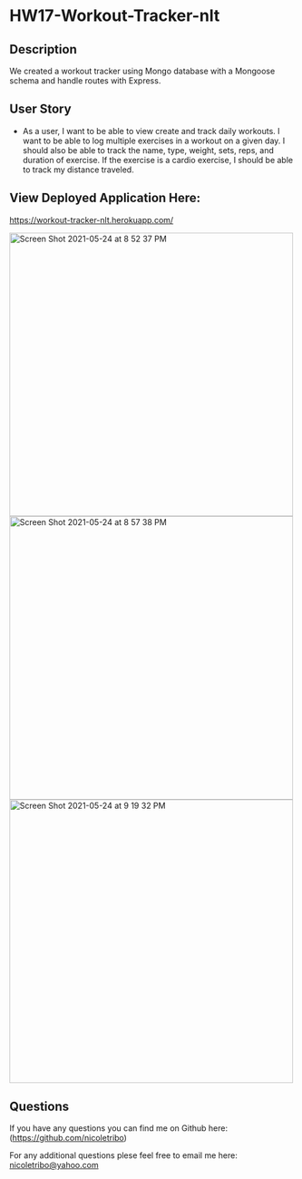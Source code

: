 # HW17-Workout-Tracker-nlt

## Description

We created a workout tracker using Mongo database with a Mongoose schema and handle routes with Express.

## User Story

- As a user, I want to be able to view create and track daily workouts. I want to be able to log multiple exercises in a workout on a given day. I should also be able to track the name, type, weight, sets, reps, and duration of exercise. If the exercise is a cardio exercise, I should be able to track my distance traveled.

## View Deployed Application Here:

https://workout-tracker-nlt.herokuapp.com/

<img width="500" alt="Screen Shot 2021-05-24 at 8 52 37 PM" src="https://user-images.githubusercontent.com/76696641/119428955-7ad78c80-bcd3-11eb-8a55-5e50b611034c.png">

<img width="500" alt="Screen Shot 2021-05-24 at 8 57 38 PM" src="https://user-images.githubusercontent.com/76696641/119430203-f76b6a80-bcd5-11eb-8d5e-aa7dbe678a99.png">

<img width="500" alt="Screen Shot 2021-05-24 at 9 19 32 PM" src="https://user-images.githubusercontent.com/76696641/119430110-cd19ad00-bcd5-11eb-9fa1-e95a5424f9ae.png">

## Questions

If you have any questions you can find me on Github here: (https://github.com/nicoletribo)

For any additional questions plese feel free to email me here: nicoletribo@yahoo.com
